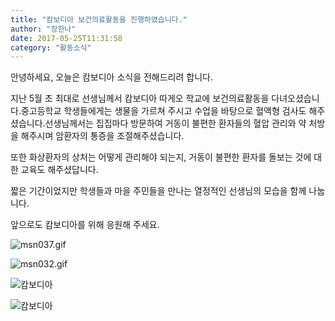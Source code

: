```yaml
---
title: "캄보디아 보건의료활동을 진행하였습니다."
author: "장한나"
date: 2017-05-25T11:31:58
category: "활동소식"
---
```


안녕하세요, 오늘은 캄보디아 소식을 전해드리려 합니다.

지난 5월 초 최대로 선생님께서 캄보디아 따게오 학교에 보건의료활동을 다녀오셨습니다.중고등학교 학생들에게는 생물을 가르쳐 주시고 수업을 바탕으로 혈액형 검사도 해주셨습니다.선생님께서는 집집마다 방문하여 거동이 불편한 환자들의 혈압 관리와 약 처방을 해주시며 암환자의 통증을 조절해주셨습니다.

또한 화상환자의 상처는 어떻게 관리해야 되는지, 거동이 불편한 환자를 돌보는 것에 대한 교육도 해주셨답니다.

짧은 기간이었지만 학생들과 마을 주민들을 만나는 열정적인 선생님의 모습을 함께 나눕니다.

앞으로도 캄보디아를 위해 응원해 주세요.

![msn037.gif](/files/attach/emoticon/tpl/images/msn/msn037.gif)

![msn032.gif](/files/attach/emoticon/tpl/images/msn/msn032.gif)

![캄보디아](/files/attach/images/2318/563/033/214cf86fc376bb380576d2438e9db5d8.jpg)

![캄보디아](/files/attach/images/2318/563/033/a28fb37ec1039a8a5346614eeba21a66.jpg)
